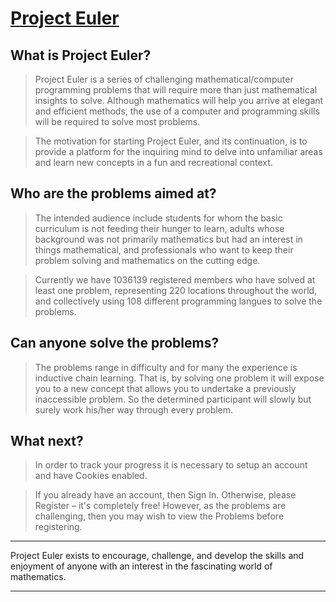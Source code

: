 # [Project Euler](https://projecteuler.net/)

## **What is Project Euler?**

> Project Euler is a series of challenging mathematical/computer programming
> problems that will require more than just mathematical insights to solve.
> Although mathematics will help you arrive at elegant and efficient methods,
> the use of a computer and programming skills will be required to solve
> most problems.

> The motivation for starting Project Euler, and its continuation, is to
> provide a platform for the inquiring mind to delve into unfamiliar areas
> and learn new concepts in a fun and recreational context.

## **Who are the problems aimed at?**

> The intended audience include students for whom the basic curriculum is not
> feeding their hunger to learn, adults whose background was not primarily
> mathematics but had an interest in things mathematical, and professionals
> who want to keep their problem solving and mathematics on the cutting edge.

> Currently we have 1036139 registered members who have solved at least one
> problem, representing 220 locations throughout the world, and collectively
> using 108 different programming langues to solve the problems.

## **Can anyone solve the problems?**

> The problems range in difficulty and for many the experience is inductive
> chain learning. That is, by solving one problem it will expose you to a
> new concept that allows you to undertake a previously inaccessible problem.
> So the determined participant will slowly but surely work his/her way
> through every problem.

## **What next?**

> In order to track your progress it is necessary to setup an account and
> have Cookies enabled.

> If you already have an account, then Sign In. Otherwise, please Register –
> it's completely free!
> However, as the problems are challenging, then you may wish to view the
> Problems before registering.

---

Project Euler exists to encourage, challenge, and develop the skills and
enjoyment of anyone with an interest in the fascinating world of mathematics.

---
